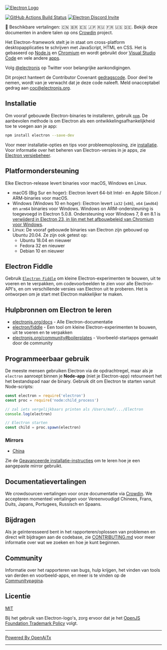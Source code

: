 [![Electron Logo](https://electronjs.org/images/electron-logo.svg)](https://electronjs.org)

[![GitHub Actions Build Status](https://github.com/electron/electron/actions/workflows/build.yml/badge.svg)](https://github.com/electron/electron/actions/workflows/build.yml)
[![Electron Discord Invite](https://img.shields.io/discord/745037351163527189?color=%237289DA&label=chat&logo=discord&logoColor=white)](https://discord.gg/electronjs)

:memo: Beschikbare vertalingen: 🇨🇳 🇧🇷 🇪🇸 🇯🇵 🇷🇺 🇫🇷 🇺🇸 🇩🇪.
Bekijk deze documenten in andere talen op ons [Crowdin](https://crowdin.com/project/electron) project.

Het Electron-framework stelt je in staat om cross-platform desktopapplicaties te schrijven met JavaScript, HTML en CSS. Het is gebaseerd op [Node.js](https://nodejs.org/) en [Chromium](https://www.chromium.org) en wordt gebruikt door [Visual Studio Code](https://github.com/Microsoft/vscode/) en vele andere [apps](https://electronjs.org/apps).

Volg [@electronjs](https://twitter.com/electronjs) op Twitter voor belangrijke aankondigingen.

Dit project hanteert de Contributor Covenant [gedragscode](https://github.com/electron/electron/tree/main/CODE_OF_CONDUCT.md). Door deel te nemen, wordt van je verwacht dat je deze code naleeft. Meld onacceptabel gedrag aan [coc@electronjs.org](mailto:coc@electronjs.org).

## Installatie

Om vooraf gebouwde Electron-binaries te installeren, gebruik [`npm`](https://docs.npmjs.com/).
De aanbevolen methode is om Electron als een ontwikkelingsafhankelijkheid toe te voegen aan je app:

```sh
npm install electron --save-dev
```

Voor meer installatie-opties en tips voor probleemoplossing, zie [installatie](docs/tutorial/installation.md). Voor informatie over het beheren van Electron-versies in je apps, zie [Electron versiebeheer](docs/tutorial/electron-versioning.md).

## Platformondersteuning

Elke Electron-release levert binaries voor macOS, Windows en Linux.

* macOS (Big Sur en hoger): Electron levert 64-bit Intel- en Apple Silicon / ARM-binaries voor macOS.
* Windows (Windows 10 en hoger): Electron levert `ia32` (`x86`), `x64` (`amd64`) en `arm64` binaries voor Windows. Windows on ARM-ondersteuning is toegevoegd in Electron 5.0.8. Ondersteuning voor Windows 7, 8 en 8.1 is [verwijderd in Electron 23, in lijn met het afbouwbeleid van Chromium voor Windows](https://www.electronjs.org/blog/windows-7-to-8-1-deprecation-notice).
* Linux: De vooraf gebouwde binaries van Electron zijn gebouwd op Ubuntu 20.04. Ze zijn ook getest op:
  * Ubuntu 18.04 en nieuwer
  * Fedora 32 en nieuwer
  * Debian 10 en nieuwer

## Electron Fiddle

Gebruik [`Electron Fiddle`](https://github.com/electron/fiddle)
om kleine Electron-experimenten te bouwen, uit te voeren en te verpakken, om codevoorbeelden te zien voor alle Electron-API's, en om verschillende versies van Electron uit te proberen. Het is ontworpen om je start met Electron makkelijker te maken.

## Hulpbronnen om Electron te leren

* [electronjs.org/docs](https://electronjs.org/docs) - Alle Electron-documentatie
* [electron/fiddle](https://github.com/electron/fiddle) - Een tool om kleine Electron-experimenten te bouwen, uit te voeren en te verpakken
* [electronjs.org/community#boilerplates](https://electronjs.org/community#boilerplates) - Voorbeeld-startapps gemaakt door de community

## Programmeerbaar gebruik

De meeste mensen gebruiken Electron via de opdrachtregel, maar als je `electron` aanroept binnen je **Node-app** (niet je Electron-app) retourneert het het bestandspad naar de binary. Gebruik dit om Electron te starten vanuit Node-scripts:

```javascript
const electron = require('electron')
const proc = require('node:child_process')

// zal iets vergelijkbaars printen als /Users/maf/.../Electron
console.log(electron)

// Electron starten
const child = proc.spawn(electron)
```

### Mirrors

* [China](https://npmmirror.com/mirrors/electron/)

Zie de [Geavanceerde installatie-instructies](https://www.electronjs.org/docs/latest/tutorial/installation#mirror) om te leren hoe je een aangepaste mirror gebruikt.

## Documentatievertalingen

We crowdsourcen vertalingen voor onze documentatie via [Crowdin](https://crowdin.com/project/electron).
We accepteren momenteel vertalingen voor Vereenvoudigd Chinees, Frans, Duits, Japans, Portugees, Russisch en Spaans.

## Bijdragen

Als je geïnteresseerd bent in het rapporteren/oplossen van problemen en direct wilt bijdragen aan de codebase, zie [CONTRIBUTING.md](CONTRIBUTING.md) voor meer informatie over wat we zoeken en hoe je kunt beginnen.

## Community

Informatie over het rapporteren van bugs, hulp krijgen, het vinden van tools van derden en voorbeeld-apps, en meer is te vinden op de [Communitypagina](https://www.electronjs.org/community).

## Licentie

[MIT](https://github.com/electron/electron/blob/main/LICENSE)

Bij het gebruik van Electron-logo's, zorg ervoor dat je het [OpenJS Foundation Trademark Policy](https://trademark-policy.openjsf.org/) volgt.

---

[Powered By OpenAiTx](https://github.com/OpenAiTx/OpenAiTx)

---